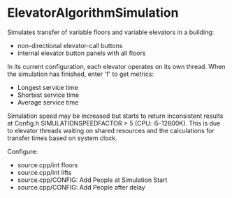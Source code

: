 # ElevatorAlgorithmSimulation
Simulates transfer of variable floors and variable elevators in a building:
-  non-directional elevator-call buttons
-  internal elevator button panels with all floors
  
In its current configuration, each elevator operates on its own thread.
When the simulation has finished, enter 'f' to get metrics:
- Longest service time
- Shortest service time
- Average service time

Simulation speed may be increased but starts to return inconsistent results at Config.h SIMULATIONSPEEDFACTOR > 5 (CPU: i5-12600K).
This is due to elevator threads waiting on shared resources and the calculations for transfer times based on system clock.

Configure:
  + source.cpp/int floors
  + source.cpp/int lifts
  + source.cpp/CONFIG: Add People at Simulation Start
  + source.cpp/CONFIG: Add People after delay
  
